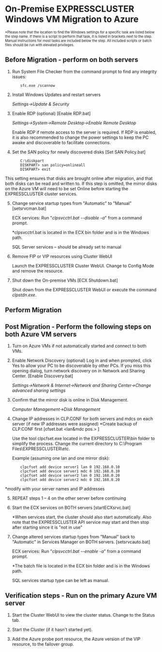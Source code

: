 # On-Premise EXPRESSCLUSTER Windows VM Migration to Azure

 <span style="font-size:80%">*Please note that the location to find the Windows settings for a specific task are listed below the step name. If there is a script to perform that task, it is listed in brackets next to the step. Manual instructions for most tasks are included below the step. All included scripts or batch files should be run with elevated privileges.</span>

## Before Migration - perform on both servers

1.	Run System File Checker from the command prompt to find any integrity issues:
```
       sfc.exe /scannow
```
2.	Install Windows Updates and restart servers

       *Settings->Update & Security*

3.	Enable RDP (optional) [Enable RDP.bat]

       *Settings->System->Remote Desktop->Enable Remote Desktop*
    
       Enable RDP if remote access to the server is required. If RDP is enabled, it is also recommended to change the power settings to keep the PC awake and discoverable to facilitate connections.

4.	Set the SAN policy for newly discovered disks [Set SAN Policy.bat]    
```
       C:\diskpart
       DISKPART> san policy=onlineall
       DISKPART> exit
```
This setting ensures that disks are brought online after migration, and that both disks can be read and written to. If this step is omitted, the mirror disks on the Azure VM will need to be set Online before starting the EXPRESSCLUSTER cluster services.

5.	Change service startup types from "Automatic" to "Manual" [setsrvcman.bat]

       ECX services:  Run "*clpsvcctrl.bat --disable -a*" from a command prompt.

       *clpsvcctrl.bat is located in the ECX bin folder and is in the Windows path.

       SQL Server services – should be already set to manual

6.	Remove FIP or VIP resources using Cluster WebUI

       Launch the EXPRESSCLUSTER Cluster WebUI. Change to Config Mode and remove the resource.

7.	Shut down the On-premise VMs [ECX Shutdown.bat]

       Shut down from the EXPRESSCLUSTER WebUI or execute the command *clpstdn.exe*.

## Perform Migration

## Post Migration - Perform the following steps on both Azure VM servers

1.	Turn on Azure VMs if not automatically started and connect to both VMs.

2.	Enable Network Discovery (optional)
       Log in and when prompted, click Yes to allow your PC to be discoverable by other PCs. If you miss this opening dialog, turn network discovery on in Network and Sharing Center. [Enable Discovery.bat]

       *Settings->Network & Internet->Network and Sharing Center->Change advanced sharing settings*

3.	Confirm that the mirror disk is online in Disk Management.

       *Computer Management->Disk Management*

4.	Change IP addresses in CLP.CONF for both servers and mdcs on each server (if new IP addresses were assigned)
       *Create backup of CLP.CONF first [cfset.bat <server name> <lan&mdc pos.> <IP address>]

       Use the tool clpcfset.exe located in the EXPRESSCLUSTER\bin folder to simplify the process. Change the current directory to C:\Program Files\EXPRESSCLUSTER\etc. 

       Example (assuming one lan and one mirror disk):
```
       clpcfset add device server1 lan 0 192.168.0.10
       clpcfset add device server1 mdc 0 192.168.0.10
       clpcfset add device server2 lan 0 192.168.0.20
       clpcfset add device server2 mdc 0 192.168.0.20
```
*modify with your server names and IP addresses

5.	REPEAT steps 1 – 4 on the other server before continuing

6.	Start the ECX services on BOTH servers [startECXsrvc.bat]

       *When services start, the cluster should also start automatically. Also note that the EXPRESSCLUSTER API service may start and then stop after starting since it is "not in use"

7.	Change altered services startup types from "Manual" back to "Automatic" in Services Manager on BOTH servers. [setsrvcauto.bat]

       ECX services:  Run "*clpsvcctrl.bat --enable -a*" from a command prompt.

       *The batch file is located in the ECX bin folder and is in the Windows path.

       SQL services startup type can be left as manual.

## Verification steps - Run on the primary Azure VM server

1.	Start the Cluster WebUI to view the cluster status. Change to the Status tab.

2.	Start the Cluster (if it hasn't started yet).

3.	Add the Azure probe port resource, the Azure version of the VIP resource, to the failover group.
